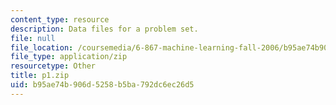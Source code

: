 ```yaml
---
content_type: resource
description: Data files for a problem set.
file: null
file_location: /coursemedia/6-867-machine-learning-fall-2006/b95ae74b906d5258b5ba792dc6ec26d5_p1.zip
file_type: application/zip
resourcetype: Other
title: p1.zip
uid: b95ae74b-906d-5258-b5ba-792dc6ec26d5
---
```

